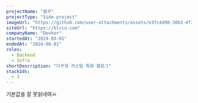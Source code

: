 ```yaml
---
projectName: "블꾸"
projectType: "Side-project"
imageUrl: "https://github.com/user-attachments/assets/e3fc4d90-30b3-4f2e-9271-a326c3c11104"
siteUrl: "https://blccu.com"
companyName: "Devkor"
startedAt: "2024-03-01"
endedAt: "2024-08-01"
roles:
  - Backend
  - Infra
shortDescription: "다꾸형 커스텀 특화 블로그"
stackIds:
  - 3
---
```


기본값을 잘 못읽네여ㅛ